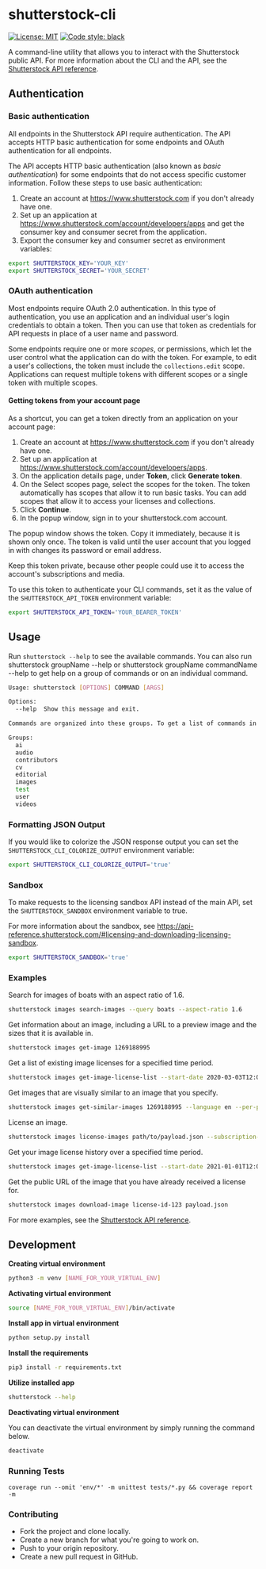 # shutterstock-cli

[![License: MIT](https://img.shields.io/badge/License-MIT-green.svg)](https://opensource.org/licenses/MIT) [![Code style: black](https://img.shields.io/badge/code%20style-black-000000.svg)](https://github.com/psf/black)

A command-line utility that allows you to interact with the Shutterstock public API. For more information about the CLI and the API, see the [Shutterstock API reference](https://api-reference.shutterstock.com/).

## Authentication

### Basic authentication

All endpoints in the Shutterstock API require authentication.
The API accepts HTTP basic authentication for some endpoints and OAuth authentication for all endpoints.

The API accepts HTTP basic authentication (also known as _basic authentication_) for some endpoints that do not access specific customer information.
Follow these steps to use basic authentication:

1. Create an account at https://www.shutterstock.com if you don't already have one.
2. Set up an application at https://www.shutterstock.com/account/developers/apps and get the consumer key and consumer secret from the application.
3. Export the consumer key and consumer secret as environment variables:

```bash
export SHUTTERSTOCK_KEY='YOUR_KEY'
export SHUTTERSTOCK_SECRET='YOUR_SECRET'
```

### OAuth authentication

Most endpoints require OAuth 2.0 authentication.
In this type of authentication, you use an application and an individual user's login credentials to obtain a token.
Then you can use that token as credentials for API requests in place of a user name and password.

Some endpoints require one or more _scopes_, or permissions, which let the user control what the application can do with the token.
For example, to edit a user's collections, the token must include the `collections.edit` scope.
Applications can request multiple tokens with different scopes or a single token with multiple scopes.

#### Getting tokens from your account page

As a shortcut, you can get a token directly from an application on your account page:

1. Create an account at https://www.shutterstock.com if you don't already have one.
2. Set up an application at https://www.shutterstock.com/account/developers/apps.
3. On the application details page, under **Token**, click **Generate token**.
4. On the Select scopes page, select the scopes for the token.
   The token automatically has scopes that allow it to run basic tasks.
   You can add scopes that allow it to access your licenses and collections.
5. Click **Continue**.
6. In the popup window, sign in to your shutterstock.com account.

The popup window shows the token. Copy it immediately, because it is shown only once.
The token is valid until the user account that you logged in with changes its password or email address.

Keep this token private, because other people could use it to access the account's subscriptions and media.

To use this token to authenticate your CLI commands, set it as the value of the `SHUTTERSTOCK_API_TOKEN` environment variable:

```bash
export SHUTTERSTOCK_API_TOKEN='YOUR_BEARER_TOKEN'
```

## Usage

Run `shutterstock --help` to see the available commands. You can also run shutterstock groupName --help or shutterstock groupName commandName --help to get help on a group of commands or on an individual command.

```bash
Usage: shutterstock [OPTIONS] COMMAND [ARGS]

Options:
  --help  Show this message and exit.

Commands are organized into these groups. To get a list of commands in a group, run shutterstock groupName --help.

Groups:
  ai
  audio
  contributors
  cv
  editorial
  images
  test
  user
  videos
```

### Formatting JSON Output

If you would like to colorize the JSON response output you can set the `SHUTTERSTOCK_CLI_COLORIZE_OUTPUT` environment variable:

```bash
export SHUTTERSTOCK_CLI_COLORIZE_OUTPUT='true'
```

### Sandbox

To make requests to the licensing sandbox API instead of the main API, set the `SHUTTERSTOCK_SANDBOX` environment variable to true.

For more information about the sandbox, see https://api-reference.shutterstock.com/#licensing-and-downloading-licensing-sandbox.

```bash
export SHUTTERSTOCK_SANDBOX='true'
```

### Examples

Search for images of boats with an aspect ratio of 1.6.

```bash
shutterstock images search-images --query boats --aspect-ratio 1.6
```

Get information about an image, including a URL to a preview image and the sizes that it is available in.

```bash
shutterstock images get-image 1269188995
```

Get a list of existing image licenses for a specified time period.

```bash
shutterstock images get-image-license-list --start-date 2020-03-03T12:00:00Z --end-date 2020-03-04T12:00:00Z
```

Get images that are visually similar to an image that you specify.

```bash
shutterstock images get-similar-images 1269188995 --language en --per-page 200 --view minimal
```

License an image.

```bash
shutterstock images license-images path/to/payload.json --subscription-id s123abc
```

Get your image license history over a specified time period.

```bash
shutterstock images get-image-license-list --start-date 2021-01-01T12:00:00Z --end-date 2021-03-01T12:00:00Z
```

Get the public URL of the image that you have already received a license for.

```bash
shutterstock images download-image license-id-123 payload.json
```

For more examples, see the [Shutterstock API reference](https://api-reference.shutterstock.com/).

## Development

**Creating virtual environment**

```bash
python3 -m venv [NAME_FOR_YOUR_VIRTUAL_ENV]
```

**Activating virtual environment**

```bash
source [NAME_FOR_YOUR_VIRTUAL_ENV]/bin/activate
```

**Install app in virtual environment**

```bash
python setup.py install
```

**Install the requirements**

```bash
pip3 install -r requirements.txt
```

**Utilize installed app**

```bash
shutterstock --help
```

**Deactivating virtual environment**

You can deactivate the virtual environment by simply running the command below.

```bash
deactivate
```

### Running Tests

```
coverage run --omit 'env/*' -m unittest tests/*.py && coverage report -m
```

### Contributing

- Fork the project and clone locally.
- Create a new branch for what you're going to work on.
- Push to your origin repository.
- Create a new pull request in GitHub.

